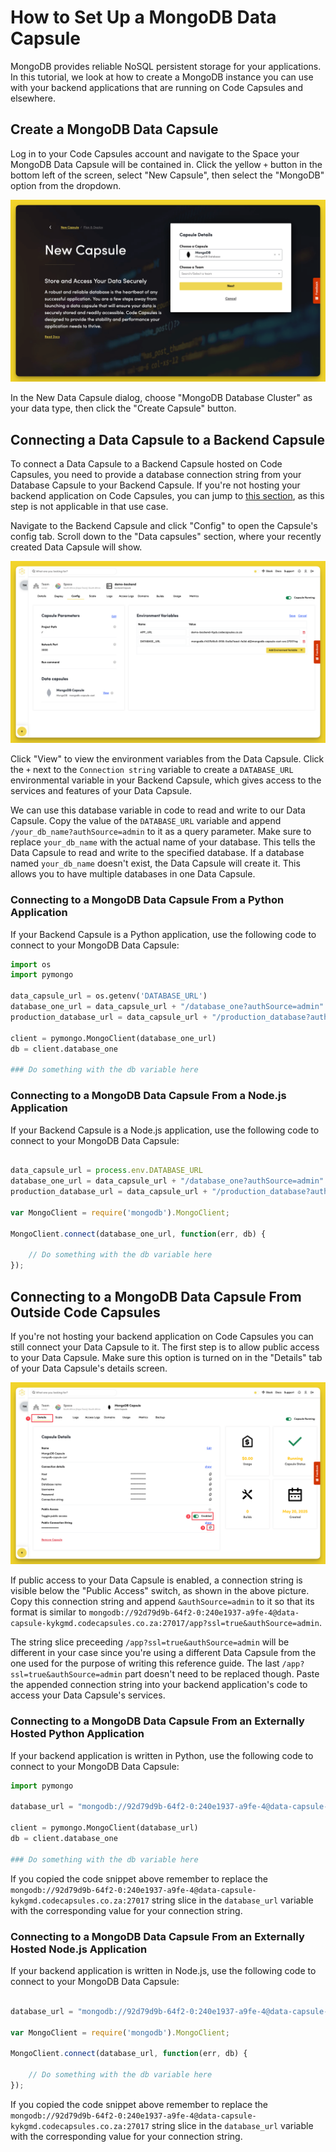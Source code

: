 # How to Set Up a MongoDB Data Capsule

MongoDB provides reliable NoSQL persistent storage for your applications. In this tutorial, we look at how to create a MongoDB instance you can use with your backend applications that are running on Code Capsules and elsewhere.

## Create a MongoDB Data Capsule

Log in to your Code Capsules account and navigate to the Space your MongoDB Data Capsule will be contained in. Click the yellow `+` button in the bottom left of the screen, select "New Capsule", then select the "MongoDB" option from the dropdown.

![Create Data Capsule](../../.gitbook/assets/create-mongodb-capsule.png)

In the New Data Capsule dialog, choose "MongoDB Database Cluster" as your data type, then click the "Create Capsule" button.

## Connecting a Data Capsule to a Backend Capsule

To connect a Data Capsule to a Backend Capsule hosted on Code Capsules, you need to provide a database connection string from your Database Capsule to your Backend Capsule. If you're not hosting your backend application on Code Capsules, you can jump to [this section](set-up-mongodb-data-capsule.md#connecting-to-a-mongodb-data-capsule-from-outside-code-capsules), as this step is not applicable in that use case.

Navigate to the Backend Capsule and click "Config" to open the Capsule's config tab. Scroll down to the "Data capsules" section, where your recently created Data Capsule will show.

![Bind Data Capsule](<../../.gitbook/assets/bind-mongodb-capsule-env (1).png>)

Click "View" to view the environment variables from the Data Capsule. Click the `+` next to the `Connection string`  variable to create a `DATABASE_URL` environmental variable in your Backend Capsule, which gives access to the services and features of your Data Capsule.

We can use this database variable in code to read and write to our Data Capsule. Copy the value of the `DATABASE_URL` variable and append `/your_db_name?authSource=admin` to it as a query parameter. Make sure to replace `your_db_name` with the actual name of your database. This tells the Data Capsule to read and write to the specified database. If a database named `your_db_name` doesn't exist, the Data Capsule will create it. This allows you to have multiple databases in one Data Capsule.

### Connecting to a MongoDB Data Capsule From a Python Application

If your Backend Capsule is a Python application, use the following code to connect to your MongoDB Data Capsule:

```python
import os
import pymongo

data_capsule_url = os.getenv('DATABASE_URL')
database_one_url = data_capsule_url + "/database_one?authSource=admin"
production_database_url = data_capsule_url + "/production_database?authSource=admin"

client = pymongo.MongoClient(database_one_url)
db = client.database_one

### Do something with the db variable here

```

### Connecting to a MongoDB Data Capsule From a Node.js Application

If your Backend Capsule is a Node.js application, use the following code to connect to your MongoDB Data Capsule:

```js

data_capsule_url = process.env.DATABASE_URL
database_one_url = data_capsule_url + "/database_one?authSource=admin"
production_database_url = data_capsule_url + "/production_database?authSource=admin"

var MongoClient = require('mongodb').MongoClient;

MongoClient.connect(database_one_url, function(err, db) {

    // Do something with the db variable here
});

```

## Connecting to a MongoDB Data Capsule From Outside Code Capsules

If you're not hosting your backend application on Code Capsules you can still connect your Data Capsule to it. The first step is to allow public access to your Data Capsule. Make sure this option is turned on in the "Details" tab of your Data Capsule's details screen.

![Get Connection String](../../.gitbook/assets/connection-string.png)

If public access to your Data Capsule is enabled, a connection string is visible below the "Public Access" switch, as shown in the above picture. Copy this connection string and append `&authSource=admin` to it so that its format is similar to `mongodb://92d79d9b-64f2-0:240e1937-a9fe-4@data-capsule-kykgmd.codecapsules.co.za:27017/app?ssl=true&authSource=admin`.

The string slice preceeding `/app?ssl=true&authSource=admin` will be different in your case since you're using a different Data Capsule from the one used for the purpose of writing this reference guide. The last `/app?ssl=true&authSource=admin` part doesn't need to be replaced though. Paste the appended connection string into your backend application's code to access your Data Capsule's services.

### Connecting to a MongoDB Data Capsule From an Externally Hosted Python Application

If your backend application is written in Python, use the following code to connect to your MongoDB Data Capsule:

```python
import pymongo

database_url = "mongodb://92d79d9b-64f2-0:240e1937-a9fe-4@data-capsule-kykgmd.codecapsules.co.za:27017/app?ssl=true&authSource=admin"

client = pymongo.MongoClient(database_url)
db = client.database_one

### Do something with the db variable here

```

If you copied the code snippet above remember to replace the `mongodb://92d79d9b-64f2-0:240e1937-a9fe-4@data-capsule-kykgmd.codecapsules.co.za:27017` string slice in the `database_url` variable with the corresponding value for your connection string.

### Connecting to a MongoDB Data Capsule From an Externally Hosted Node.js Application

If your backend application is written in Node.js, use the following code to connect to your MongoDB Data Capsule:

```js

database_url = "mongodb://92d79d9b-64f2-0:240e1937-a9fe-4@data-capsule-kykgmd.codecapsules.co.za:27017/app?ssl=true&authSource=admin"

var MongoClient = require('mongodb').MongoClient;

MongoClient.connect(database_url, function(err, db) {

    // Do something with the db variable here
});

```

If you copied the code snippet above remember to replace the `mongodb://92d79d9b-64f2-0:240e1937-a9fe-4@data-capsule-kykgmd.codecapsules.co.za:27017` string slice in the `database_url` variable with the corresponding value for your connection string.
